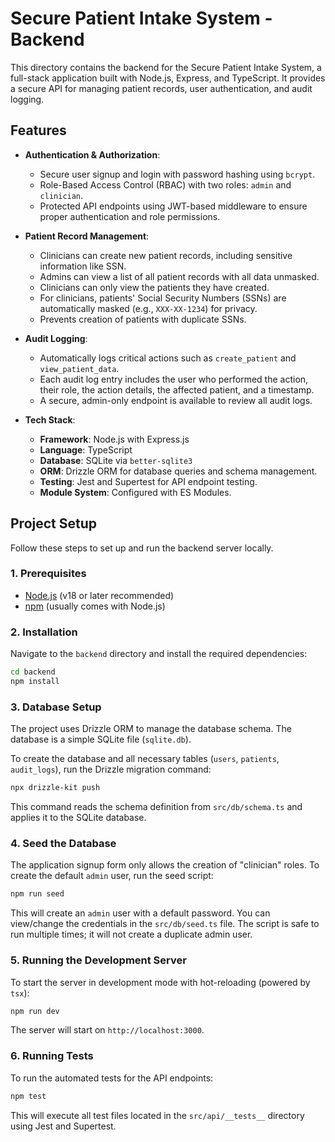 # Secure Patient Intake System - Backend

This directory contains the backend for the Secure Patient Intake System, a full-stack application built with Node.js, Express, and TypeScript. It provides a secure API for managing patient records, user authentication, and audit logging.

## Features

-   **Authentication & Authorization**:
    -   Secure user signup and login with password hashing using `bcrypt`.
    -   Role-Based Access Control (RBAC) with two roles: `admin` and `clinician`.
    -   Protected API endpoints using JWT-based middleware to ensure proper authentication and role permissions.

-   **Patient Record Management**:
    -   Clinicians can create new patient records, including sensitive information like SSN.
    -   Admins can view a list of all patient records with all data unmasked.
    -   Clinicians can only view the patients they have created.
    -   For clinicians, patients' Social Security Numbers (SSNs) are automatically masked (e.g., `XXX-XX-1234`) for privacy.
    -   Prevents creation of patients with duplicate SSNs.

-   **Audit Logging**:
    -   Automatically logs critical actions such as `create_patient` and `view_patient_data`.
    -   Each audit log entry includes the user who performed the action, their role, the action details, the affected patient, and a timestamp.
    -   A secure, admin-only endpoint is available to review all audit logs.

-   **Tech Stack**:
    -   **Framework**: Node.js with Express.js
    -   **Language**: TypeScript
    -   **Database**: SQLite via `better-sqlite3`
    -   **ORM**: Drizzle ORM for database queries and schema management.
    -   **Testing**: Jest and Supertest for API endpoint testing.
    -   **Module System**: Configured with ES Modules.

## Project Setup

Follow these steps to set up and run the backend server locally.

### 1. Prerequisites

-   [Node.js](https://nodejs.org/) (v18 or later recommended)
-   [npm](https://www.npmjs.com/) (usually comes with Node.js)

### 2. Installation

Navigate to the `backend` directory and install the required dependencies:

```bash
cd backend
npm install
```

### 3. Database Setup

The project uses Drizzle ORM to manage the database schema. The database is a simple SQLite file (`sqlite.db`).

To create the database and all necessary tables (`users`, `patients`, `audit_logs`), run the Drizzle migration command:

```bash
npx drizzle-kit push
```
This command reads the schema definition from `src/db/schema.ts` and applies it to the SQLite database.

### 4. Seed the Database

The application signup form only allows the creation of "clinician" roles. To create the default `admin` user, run the seed script:

```bash
npm run seed
```
This will create an `admin` user with a default password. You can view/change the credentials in the `src/db/seed.ts` file. The script is safe to run multiple times; it will not create a duplicate admin user.

### 5. Running the Development Server

To start the server in development mode with hot-reloading (powered by `tsx`):

```bash
npm run dev
```

The server will start on `http://localhost:3000`.

### 6. Running Tests

To run the automated tests for the API endpoints:

```bash
npm test
```

This will execute all test files located in the `src/api/__tests__` directory using Jest and Supertest. 